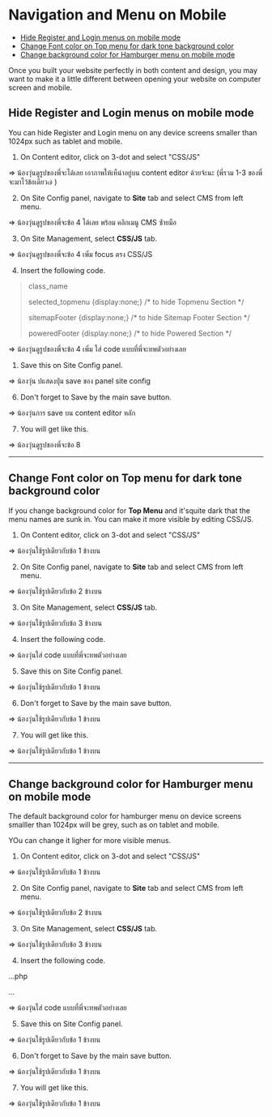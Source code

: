 # Navigation and Menu on Mobile

- [Hide Register and Login menus on mobile mode](#hide-register-and-login-menus-on-mobile-mode)
- [Change Font color on Top menu for dark tone background color](#change-font-color-on-top-menu-for-dark-tone-background-color)
- [Change background color for Hamburger menu on mobile mode](#change-background-color-for-hamburger-menu-on-mobile-mode)

Once you built your website perfectly in both content and design, you may want to make it a little different between opening your website on computer screen and mobile. 


## Hide Register and Login menus on mobile mode

You can hide Register and Login menu on any device screens smaller than 1024px such as tablet and mobile.

1. On Content editor, click on 3-dot and select "CSS/JS"
   
=> น้องวุ่นดูรูปของพี่จะได้เลย เอาภาพให้เห็น่าอยู่บน content editor ด้วยจ้ะนะ (พี่รวม 1-3 ของพี่จะมาไว้ข้อเดียว๗ )

2. On Site Config panel, navigate to **Site** tab and select CMS from left menu. 

=> น้องวุ่นดูรูปของพี่จะข้อ 4 ได้เลย พร้อม คลิกเมนู CMS ซ้่ายมือ

3. On Site Management, select **CSS/JS** tab. 

=> น้องวุ่นดูรูปของพี่จะข้อ 4 เพิ่ม focus ตรง CSS/JS

4. Insert the following code. 

    <style> 

    @media only screen and (max-width:1024px) { 
    .top_login  { display:none; }     

    /*class_name*/ 
    } 

    </style> 

    
> class_name
> 
> selected_topmenu {display:none;}  /*  to hide Topmenu Section  */ 
> 
> sitemapFooter {display:none;}   /*  to hide Sitemap Footer Section  */ 
> 
> poweredFooter {display:none;}  /*   to hide Powered Section */ 
    
=> น้องวุ่นดูรูปของพี่จะข้อ 4 เพิ่ม ใส่ code แบบที่พี่จะทพตัวอย่างเลย


1. Save this on Site Config panel.

=> น้องวุ่น ปแสดงปุ่ม save ของ panel site config

6. Don't forget to Save by the main save button.

=> น้องวุ่นการ save บน content editor หลัก

7. You will get like this.

=> น้องวุ่นดูรูปของพี่จะข้อ 8


------------------------------------------------------------------------------------------------


## Change Font color on Top menu for dark tone background color 

If you change background color for **Top Menu** and it'squite dark that the menu names are sunk in. You can make it more visible by editing CSS/JS.
 
1. On Content editor, click on 3-dot and select "CSS/JS"
   
=> น้องวุ่นใช้รูปเดียวกับข้อ 1 ข้างบน

2. On Site Config panel, navigate to **Site** tab and select CMS from left menu. 

=> น้องวุ่นใช้รูปเดียวกับข้อ 2 ข้างบน

3. On Site Management, select **CSS/JS** tab. 

=> น้องวุ่นใช้รูปเดียวกับข้อ 3 ข้างบน

4. Insert the following code. 

<style> 

nav#topmenu a { color: #a9a9a9 !important; } 

</style> 

=> น้องวุ่นใส่ code แบบที่พี่จะทพตัวอย่างเลย

5. Save this on Site Config panel.

=> น้องวุ่นใช้รูปเดียวกับข้อ 1 ข้างบน

6. Don't forget to Save by the main save button.

=> น้องวุ่นใช้รูปเดียวกับข้อ 1 ข้างบน

7. You will get like this.

=> น้องวุ่นใช้รูปเดียวกับข้อ 1 ข้างบน

 
------------------------------------------------------------------------------------------------


## Change background color for Hamburger menu on mobile mode

The default background color for hamburger menu on device screens smalller than 1024px will be grey, such as on tablet and mobile.

YOu can change it ligher for more visible menus.

1. On Content editor, click on 3-dot and select "CSS/JS"
   
=> น้องวุ่นใช้รูปเดียวกับข้อ 1 ข้างบน

2. On Site Config panel, navigate to **Site** tab and select CMS from left menu. 

=> น้องวุ่นใช้รูปเดียวกับข้อ 2 ข้างบน

3. On Site Management, select **CSS/JS** tab. 

=> น้องวุ่นใช้รูปเดียวกับข้อ 3 ข้างบน

4. Insert the following code. 

...php

<style> 

@media only screen and (max-width:1024px) { 

.uk-navbar {background-color: #501a00; color: #fff;}  /* background Logo Section */ 

.uk-offcanvas-bar { background: #501a00;} 

html:not(.uk-touch) .uk-nav-offcanvas > li > a:hover { 

                background: #00000030; color: #ffffff; 

} 

} 

</style> 
...

=> น้องวุ่นใส่ code แบบที่พี่จะทพตัวอย่างเลย

5. Save this on Site Config panel.

=> น้องวุ่นใช้รูปเดียวกับข้อ 1 ข้างบน

6. Don't forget to Save by the main save button.

=> น้องวุ่นใช้รูปเดียวกับข้อ 1 ข้างบน

7. You will get like this.

=> น้องวุ่นใช้รูปเดียวกับข้อ 1 ข้างบน
 

 